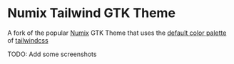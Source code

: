 # Numix Tailwind GTK Theme

A fork of the popular [Numix](https://github.com/numixproject/numix-gtk-theme) GTK Theme that uses
the [default color palette](https://tailwindcss.com/docs/colors/) of [tailwindcss](https://tailwindcss.com)

TODO: Add some screenshots

